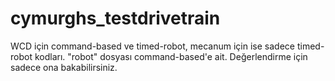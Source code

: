 # cymurghs_testdrivetrain
WCD için command-based ve timed-robot, mecanum için ise sadece timed-robot kodları. "robot" dosyası command-based'e ait. Değerlendirme için sadece ona bakabilirsiniz.

